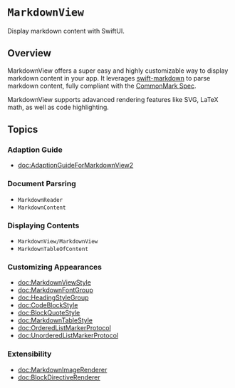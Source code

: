 # ``MarkdownView``

Display markdown content with SwiftUI.

## Overview

MarkdownView offers a super easy and highly customizable way to display markdown content in your app. It leverages [swift-markdown](https://github.com/swiftlang/swift-markdown) to parse markdown content, fully compliant with the [CommonMark Spec](https://spec.commonmark.org/current/).

MarkdownView supports adavanced rendering features like SVG, LaTeX math, as well as code highlighting.

## Topics

### Adaption Guide

- <doc:AdaptionGuideForMarkdownView2>

### Document Parsring

- ``MarkdownReader``
- ``MarkdownContent``

### Displaying Contents

- ``MarkdownView/MarkdownView``
- ``MarkdownTableOfContent``

### Customizing Appearances

- <doc:MarkdownViewStyle>
- <doc:MarkdownFontGroup>
- <doc:HeadingStyleGroup>
- <doc:CodeBlockStyle>
- <doc:BlockQuoteStyle>
- <doc:MarkdownTableStyle>
- <doc:OrderedListMarkerProtocol>
- <doc:UnorderedListMarkerProtocol>

### Extensibility

- <doc:MarkdownImageRenderer>
- <doc:BlockDirectiveRenderer>
